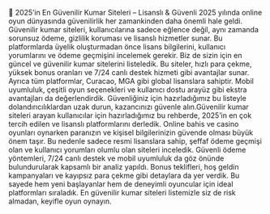 🎰 2025’in En Güvenilir Kumar Siteleri – Lisanslı &amp; Güvenli
2025 yılında online oyun dünyasında güvenilirlik her zamankinden daha önemli hale geldi. Güvenilir kumar siteleri, kullanıcılarına sadece eğlence değil, aynı zamanda sorunsuz ödeme, gizlilik koruması ve lisanslı hizmetler sunar. Bu platformlarda üyelik oluşturmadan önce lisans bilgilerini, kullanıcı yorumlarını ve ödeme geçmişini incelemek gerekir. Biz de sizin için en güncel ve güvenilir kumar sitelerini listeledik. Bu siteler, hızlı para çekme, yüksek bonus oranları ve 7/24 canlı destek hizmeti gibi avantajlar sunar. Ayrıca tüm platformlar, Curacao, MGA gibi global lisanslara sahiptir. Mobil uyumluluk, çeşitli oyun seçenekleri ve kullanıcı dostu arayüz gibi ekstra avantajları da değerlendirdik. Güvenliğiniz için hazırladığımız bu listeyle dolandırıcılıklardan uzak durun, kazancınızı güvenle alın.Güvenilir kumar siteleri arayan kullanıcılar için hazırladığımız bu rehberde, 2025’in en çok tercih edilen ve lisanslı platformlarını derledik. Online bahis ve casino oyunları oynarken paranızın ve kişisel bilgilerinizin güvende olması büyük önem taşır. Bu nedenle sadece resmi lisanslara sahip, şeffaf ödeme geçmişi olan ve kullanıcı yorumları olumlu olan siteleri inceledik. Güvenli ödeme yöntemleri, 7/24 canlı destek ve mobil uyumluluk da göz önünde bulundurularak kapsamlı bir analiz yapıldı. Bonus teklifleri, hoş geldin kampanyaları ve kayıpsız para çekme gibi detaylara da yer verdik. Bu sayede hem yeni başlayanlar hem de deneyimli oyuncular için ideal platformları sıraladık. En güvenilir kumar siteleri listemizle siz de risk almadan, keyifle oyun oynayın.
